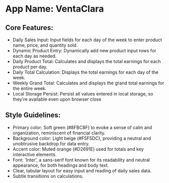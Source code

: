 # **App Name**: VentaClara

## Core Features:

- Daily Sales Input: Input fields for each day of the week to enter product name, price, and quantity sold.
- Dynamic Product Entry: Dynamically add new product input rows for each day as needed.
- Daily Product Total: Calculates and displays the total earnings for each product per day.
- Daily Total Calculation: Displays the total earnings for each day of the week.
- Weekly Grand Total: Calculates and displays the grand total earnings for the entire week.
- Local Storage Persist: Persist all values entered in local storage, so they're available even upon browser close

## Style Guidelines:

- Primary color: Soft green (#8FBC8F) to evoke a sense of calm and organization, reminiscent of financial clarity.
- Background color: Light beige (#F5F5DC), providing a neutral and unobtrusive backdrop for data entry.
- Accent color: Muted orange (#D2691E) used for totals and key interactive elements.
- Font: 'Inter', a sans-serif font known for its readability and neutral appearance, for both headings and body text.
- Clear, tabular layout for easy input and reading of daily sales data.
- Subtle transitions on calculations.